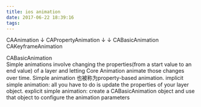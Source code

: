 ```yaml
---
title: ios animation
date: 2017-06-22 18:39:16
tags:
---
```


CAAnimation
    ↓
CAPropertyAnimation
    ↓                    ↓
CABasicAnimation    CAKeyframeAnimation

CABasicAnimation    
Simple animations involve changing the properties(from a start value to an end value) of a layer
and letting Core Animation animate those changes over time.  Simple animation 也被称为property-based animation.
implicit simple animation: all you have to do is update the properties of your layer object. 
explicit simple animation: create a CABasicAnimation object and use that object to configure the animation parameters
